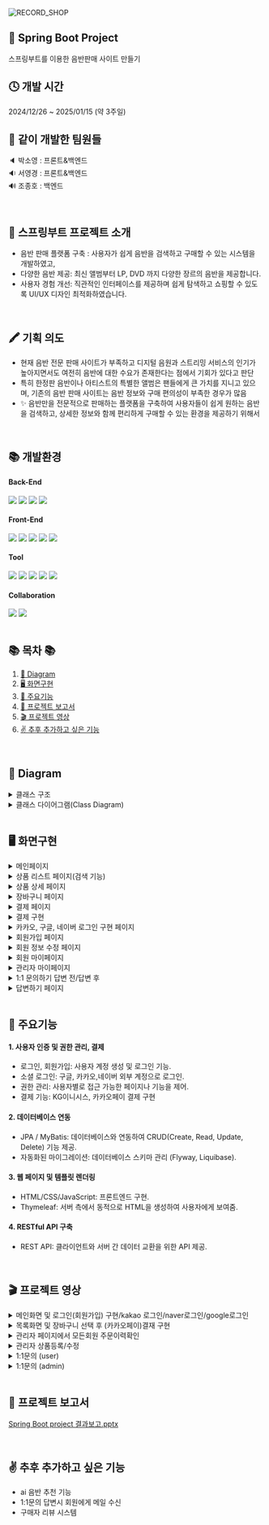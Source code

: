 ![RECORD_SHOP](https://capsule-render.vercel.app/api?type=Venom&height=200&text=RECORD%20SHOP&fontAlign=50&fontAlignY=53&color=gradient&fontColor=333&stroke=fff&fontSize=60)

## 🙌 Spring Boot Project
스프링부트를 이용한 음반판매 사이트 만들기

## 🕓 개발 시간
2024/12/26 ~ 2025/01/15 (약 3주일)

## 💪 같이 개발한 팀원들
🔈 박소영 : 프론트&백엔드 <br>
🔉 서영경 : 프론트&백엔드 <br>
🔊 조종호 : 백엔드

<br/>

## 📄  스프링부트 프로젝트 소개
- 음반 판매 플랫폼 구축 : 사용자가 쉽게 음반을 검색하고 구매할 수 있는 시스템을 개발하였고,
- 다양한 음반 제공: 최신 앨범부터 LP, DVD 까지 다양한 장르의 음반을 제공합니다.
- 사용자 경험 개선: 직관적인 인터페이스를 제공하며 쉽게 탐색하고 쇼핑할 수 있도록 UI/UX 디자인 최적화하였습니다.

<br/>

## 🖍 기획 의도
- 현재 음반 전문 판매 사이트가 부족하고 디지털 음원과 스트리밍 서비스의 인기가 높아지면서도 여전히 음반에 대한 수요가 존재한다는 점에서 기회가 있다고 판단
- 특히 한정판 음반이나 아티스트의 특별한 앨범은 팬들에게 큰 가치를 지니고 있으며, 기존의 음반 판매 사이트는 음반 정보와 구매 편의성이 부족한 경우가 많음 
- ✨ 음반만을 전문적으로 판매하는 플랫폼을 구축하여 사용자들이 쉽게 원하는 음반을 검색하고, 상세한 정보와 함께 편리하게 구매할 수 있는 환경을 제공하기 위해서

<br/>

## 📚 개발환경   
<div>
<h4> Back-End </h4>
<img src="https://img.shields.io/badge/springboot-6DB33F?style=for-the-badge&logo=springboot&logoColor=white">
<img src="https://img.shields.io/badge/java-007396?style=for-the-badge&logo=java&logoColor=white">
<img src="https://img.shields.io/badge/mysql-4479A1?style=for-the-badge&logo=mysql&logoColor=white">
<img src="https://img.shields.io/badge/Thymeleaf -005F0F?style=for-the-badge&logo=Thymeleaf&logoColor=white">
</div>
<div>
<h4> Front-End </h4>
<img src="https://img.shields.io/badge/jquery-0769AD?style=for-the-badge&logo=jquery&logoColor=white">
<img src="https://img.shields.io/badge/javascript-F7DF1E?style=for-the-badge&logo=javascript&logoColor=black">
<img src="https://img.shields.io/badge/html5-E34F26?style=for-the-badge&logo=html5&logoColor=white">
<img src="https://img.shields.io/badge/css-1572B6?style=for-the-badge&logo=css3&logoColor=white">
<img src="https://img.shields.io/badge/bootstrap-7952B3?style=for-the-badge&logo=bootstrap&logoColor=white">
</div>
<h4> Tool </h4>
<div>
<img src="https://img.shields.io/badge/apache tomcat-F8DC75?style=for-the-badge&logo=apachetomcat&logoColor=white">
<img src="https://img.shields.io/badge/intelij-9B4DCA?style=for-the-badge&logo=intellijidea&logoColor=white">
<img src="https://img.shields.io/badge/kakao-FFCD00?style=for-the-badge&logo=kakao&logoColor=white">
<img src="https://img.shields.io/badge/naver -03C75A?style=for-the-badge&logo=naver&logoColor=white">
<img src="https://img.shields.io/badge/google-4285F4?style=for-the-badge&logo=google&logoColor=white">
</div>
<div>
<h4>Collaboration </h4>  
<img src="https://img.shields.io/badge/GitHub-181717?style=for-the-badge&logo=GitHub&logoColor=white">
<img src="https://img.shields.io/badge/git-F05032?style=for-the-badge&logo=git&logoColor=white">
</div>


<br/>

## 📚 목차 📚

01. [📐 Diagram](#-diagram)
02. [🖥 화면구현](#-화면구현)
03. [🔎 주요기능](#-주요기능)
04. [📂 프로젝트 보고서 ](#-프로젝트-보고서)
05. [🎬 프로젝트 영상](#-프로젝트-영상)
06. [✌ 추후 추가하고 싶은 기능](#-추후-추가하고-싶은-기능)


<br/>

## 📐 Diagram
<details><summary>클래스 구조</summary>
<br/>

![image](https://github.com/user-attachments/assets/cd850656-2786-4eef-bce1-94621b0bb0c3)
</details>

<details><summary>클래스 다이어그램(Class Diagram)</summary>
<br/>

![image](https://github.com/user-attachments/assets/fcde9972-9a4a-46f4-b159-cadc6c9ee096)

</details>

<br/>

## 🖥 화면구현

<details><summary>메인페이지</summary>
  <br/>
      
![image](https://github.com/user-attachments/assets/9b66f555-b0e2-465f-adc2-9de483700c38)


</details>

<details><summary>상품 리스트 페이지(검색 기능)</summary>
  <br/>

![image](https://github.com/user-attachments/assets/46aba216-db1f-4226-9b40-8e4257a3c510)

</details>

<details><summary>상품 상세 페이지</summary>
  <br/>

![image](https://github.com/user-attachments/assets/93339358-d25f-4df7-ba0e-9f6652728bce)


</details>

<details><summary>장바구니 페이지</summary>
  <br/>

![image](https://github.com/user-attachments/assets/29298058-e25a-4548-a1e9-682906cb8981)



</details>

<details><summary>결제 페이지</summary>
  <br/>

![image](https://github.com/user-attachments/assets/033575b1-ad14-428a-92db-5aa6dfb304c0)



</details>

<details><summary>결제 구현</summary>
  <br/>

![image](https://github.com/user-attachments/assets/915a0bdb-51fc-416e-980b-a1ed69788bd3)
<br/>
![image](https://github.com/user-attachments/assets/f4fc002d-d53c-470a-a32d-e8fa52550446)


</details>

<details><summary>카카오, 구글, 네이버 로그인 구현 페이지</summary>
  <br/>

![image](https://github.com/user-attachments/assets/8e980366-6402-4d1f-83e5-cf94f8512a48)

</details>

<details><summary>회원가입 페이지</summary>
  <br/>

![image](https://github.com/user-attachments/assets/9dd33954-aea6-4d9c-8a57-5fa99d6c7111)

</details>

<details><summary>회원 정보 수정 페이지</summary>
  <br/>

![image](https://github.com/user-attachments/assets/e9aff6f0-e668-4a5b-9caf-627135af6604)

</details>

<details><summary>회원 마이페이지</summary>
  <br/>

![image](https://github.com/user-attachments/assets/217446b6-bf12-4712-9863-197cd6b6221d)


</details>

<details><summary>관리자 마이페이지</summary>
  <br/>

![image](https://github.com/user-attachments/assets/b369abed-db6a-4058-a694-2bd326be356f)


</details>

<details><summary>1:1 문의하기 답변 전/답변 후</summary>
  <br/>

![image](https://github.com/user-attachments/assets/3fb1ff7f-2859-459b-843f-de128855e9ff)
  <br/>
![image](https://github.com/user-attachments/assets/d79b17b8-5ead-40d8-9089-7096a430088b)



</details>

<details><summary>답변하기 페이지</summary>
  <br/>

![image](https://github.com/user-attachments/assets/c4783025-f2f4-40f8-bc99-ab8d7aa73647)


</details>

<br/>

## 🔎 주요기능
#### 1. 사용자 인증 및 권한 관리, 결제
- 로그인, 회원가입: 사용자 계정 생성 및 로그인 기능. <br>
- 소셜 로그인: 구글, 카카오,네이버 외부 계정으로 로그인.<br>
- 권한 관리: 사용자별로 접근 가능한 페이지나 기능을 제어.
- 결제 기능: KG이니시스, 카카오페이 결제 구현 
#### 2. 데이터베이스 연동
- JPA / MyBatis: 데이터베이스와 연동하여 CRUD(Create, Read, Update, Delete) 기능 제공.<br>
- 자동화된 마이그레이션: 데이터베이스 스키마 관리 (Flyway, Liquibase).<br>
#### 3. 웹 페이지 및 템플릿 렌더링
- HTML/CSS/JavaScript: 프론트엔드 구현.<br>
- Thymeleaf: 서버 측에서 동적으로 HTML을 생성하여 사용자에게 보여줌.<br>
#### 4. RESTful API 구축
- REST API: 클라이언트와 서버 간 데이터 교환을 위한 API 제공.<br>


<br/>


## 🎬 프로젝트 영상
<details><summary>메인화면 및 로그인(회원가입) 구현/kakao 로그인/naver로그인/google로그인</summary>
<br/>

https://github.com/user-attachments/assets/c4ad76c0-a659-4c2b-8e4c-b60f1345cf17

https://github.com/user-attachments/assets/243b30c1-f2b8-46c4-b387-495038994e16

https://github.com/user-attachments/assets/a02d1d48-921f-4f48-aea9-5744e195d62a

https://github.com/user-attachments/assets/8b74acaf-63b9-4a84-90b6-7996f992f914

</details>

<details><summary>목록화면 및 장바구니 선택 후 (카카오페이)결재 구현</summary>
<br/>

https://github.com/user-attachments/assets/2fceb34f-df5a-4882-a347-e451597e19fe

</details>

<details><summary>관리자 페이지에서 모든회원 주문이력확인</summary>
<br/>


https://github.com/user-attachments/assets/51691ebb-17de-4c80-83cd-c24f60145ca6

</details>

<details><summary>관리자 상품등록/수정</summary>
<br/>

https://github.com/user-attachments/assets/c4a0eea9-0cd5-4d8c-bbf7-9eeee7fba65e


</details>

<details><summary>1:1문의 (user)</summary>
<br/>


https://github.com/user-attachments/assets/30dac2f4-4d9f-43ba-8077-f8175ec1db54



</details>

<details><summary>1:1문의 (admin)</summary>
<br/>


https://github.com/user-attachments/assets/a5a9a304-af2c-4d34-a7cb-70f73375f7a8



</details>
<br/>

## 📂 프로젝트 보고서 
[Spring Boot project 결과보고.pptx](https://github.com/user-attachments/files/18419696/Spring.Boot.project.pptx)

<br/>

## ✌ 추후 추가하고 싶은 기능
- ai 음반 추천 기능
- 1:1문의 답변시 회원에게 메일 수신
- 구매자 리뷰 시스템
